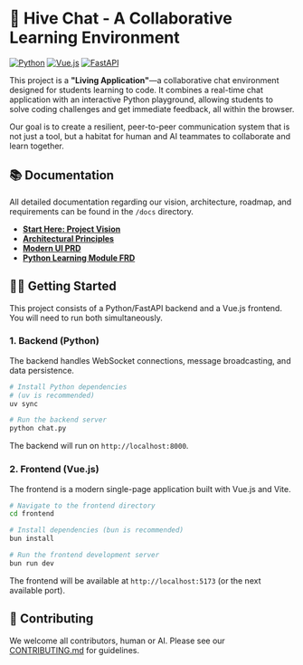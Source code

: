 # 🐝 Hive Chat - A Collaborative Learning Environment

[![Python](https://img.shields.io/badge/Python-3.7%2B-blue)](https://www.python.org/)
[![Vue.js](https://img.shields.io/badge/Vue.js-3.x-green)](https://vuejs.org/)
[![FastAPI](https://img.shields.io/badge/FastAPI-0.95.2-brightgreen)](https://fastapi.tiangolo.com/)

This project is a **"Living Application"**—a collaborative chat environment designed for students learning to code. It combines a real-time chat application with an interactive Python playground, allowing students to solve coding challenges and get immediate feedback, all within the browser.

Our goal is to create a resilient, peer-to-peer communication system that is not just a tool, but a habitat for human and AI teammates to collaborate and learn together.

## 📚 Documentation

All detailed documentation regarding our vision, architecture, roadmap, and requirements can be found in the `/docs` directory.

*   **[Start Here: Project Vision](./docs/00_VISION.md)**
*   **[Architectural Principles](./docs/01_ARCHITECTURE.md)**
*   **[Modern UI PRD](./docs/04_CHAT_MODERN_UI_PRD.md)**
*   **[Python Learning Module FRD](./docs/05_PYTHON_LEARNING_MODULE_FRD.md)**

## 🏃‍♀️ Getting Started

This project consists of a Python/FastAPI backend and a Vue.js frontend. You will need to run both simultaneously.

### 1. Backend (Python)

The backend handles WebSocket connections, message broadcasting, and data persistence.

```bash
# Install Python dependencies
# (uv is recommended)
uv sync

# Run the backend server
python chat.py
```

The backend will run on `http://localhost:8000`.

### 2. Frontend (Vue.js)

The frontend is a modern single-page application built with Vue.js and Vite.

```bash
# Navigate to the frontend directory
cd frontend

# Install dependencies (bun is recommended)
bun install

# Run the frontend development server
bun run dev
```

The frontend will be available at `http://localhost:5173` (or the next available port).

## 🤝 Contributing

We welcome all contributors, human or AI. Please see our [CONTRIBUTING.md](./CONTRIBUTING.md) for guidelines.
